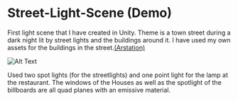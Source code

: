 # Street-Light-Scene (Demo)
First light scene that I have created in Unity. Theme is a town street during a dark night lit by street lights and the buildings around it. I have used my own assets for the buildings in the street.[(Arstation)](https://www.artstation.com/paulmabon/albums/all)

![Alt Text](https://i.imgur.com/lZumq7R.png)

Used two spot lights (for the streetlights) and one point light for the lamp at the restaurant. The windows of the Houses as well as the spotlight of the billboards are all quad planes with an emissive material. 
